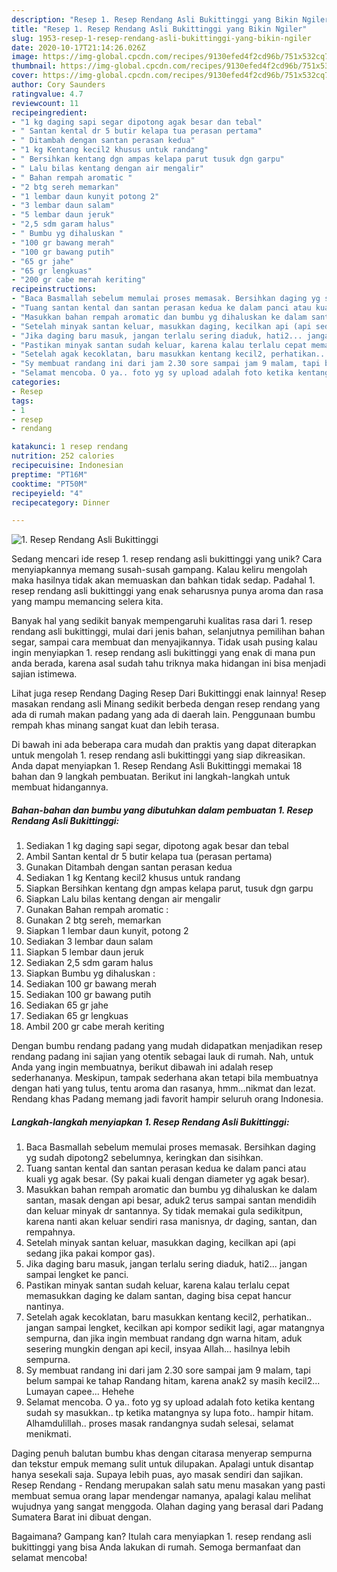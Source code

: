 ```yaml
---
description: "Resep 1. Resep Rendang Asli Bukittinggi yang Bikin Ngiler"
title: "Resep 1. Resep Rendang Asli Bukittinggi yang Bikin Ngiler"
slug: 1953-resep-1-resep-rendang-asli-bukittinggi-yang-bikin-ngiler
date: 2020-10-17T21:14:26.026Z
image: https://img-global.cpcdn.com/recipes/9130efed4f2cd96b/751x532cq70/1-resep-rendang-asli-bukittinggi-foto-resep-utama.jpg
thumbnail: https://img-global.cpcdn.com/recipes/9130efed4f2cd96b/751x532cq70/1-resep-rendang-asli-bukittinggi-foto-resep-utama.jpg
cover: https://img-global.cpcdn.com/recipes/9130efed4f2cd96b/751x532cq70/1-resep-rendang-asli-bukittinggi-foto-resep-utama.jpg
author: Cory Saunders
ratingvalue: 4.7
reviewcount: 11
recipeingredient:
- "1 kg daging sapi segar dipotong agak besar dan tebal"
- " Santan kental dr 5 butir kelapa tua perasan pertama"
- " Ditambah dengan santan perasan kedua"
- "1 kg Kentang kecil2 khusus untuk randang"
- " Bersihkan kentang dgn ampas kelapa parut tusuk dgn garpu"
- " Lalu bilas kentang dengan air mengalir"
- " Bahan rempah aromatic "
- "2 btg sereh memarkan"
- "1 lembar daun kunyit potong 2"
- "3 lembar daun salam"
- "5 lembar daun jeruk"
- "2,5 sdm garam halus"
- " Bumbu yg dihaluskan "
- "100 gr bawang merah"
- "100 gr bawang putih"
- "65 gr jahe"
- "65 gr lengkuas"
- "200 gr cabe merah keriting"
recipeinstructions:
- "Baca Basmallah sebelum memulai proses memasak. Bersihkan daging yg sudah dipotong2 sebelumnya, keringkan dan sisihkan."
- "Tuang santan kental dan santan perasan kedua ke dalam panci atau kuali yg agak besar. (Sy pakai kuali dengan diameter yg agak besar)."
- "Masukkan bahan rempah aromatic dan bumbu yg dihaluskan ke dalam santan, masak dengan api besar, aduk2 terus sampai santan mendidih dan keluar minyak dr santannya. Sy tidak memakai gula sedikitpun, karena nanti akan keluar sendiri rasa manisnya, dr daging, santan, dan rempahnya."
- "Setelah minyak santan keluar, masukkan daging, kecilkan api (api sedang jika pakai kompor gas)."
- "Jika daging baru masuk, jangan terlalu sering diaduk, hati2... jangan sampai lengket ke panci."
- "Pastikan minyak santan sudah keluar, karena kalau terlalu cepat memasukkan daging ke dalam santan, daging bisa cepat hancur nantinya."
- "Setelah agak kecoklatan, baru masukkan kentang kecil2, perhatikan.. jangan sampai lengket, kecilkan api kompor sedikit lagi, agar matangnya sempurna, dan jika ingin membuat randang dgn warna hitam, aduk sesering mungkin dengan api kecil, insyaa Allah... hasilnya lebih sempurna."
- "Sy membuat randang ini dari jam 2.30 sore sampai jam 9 malam, tapi belum sampai ke tahap Randang hitam, karena anak2 sy masih kecil2... Lumayan capee... Hehehe"
- "Selamat mencoba. O ya.. foto yg sy upload adalah foto ketika kentang sudah sy masukkan.. tp ketika matangnya sy lupa foto.. hampir hitam. Alhamdulillah.. proses masak randangnya sudah selesai, selamat menikmati."
categories:
- Resep
tags:
- 1
- resep
- rendang

katakunci: 1 resep rendang 
nutrition: 252 calories
recipecuisine: Indonesian
preptime: "PT16M"
cooktime: "PT50M"
recipeyield: "4"
recipecategory: Dinner

---
```



![1. Resep Rendang Asli Bukittinggi](https://img-global.cpcdn.com/recipes/9130efed4f2cd96b/751x532cq70/1-resep-rendang-asli-bukittinggi-foto-resep-utama.jpg)

Sedang mencari ide resep 1. resep rendang asli bukittinggi yang unik? Cara menyiapkannya memang susah-susah gampang. Kalau keliru mengolah maka hasilnya tidak akan memuaskan dan bahkan tidak sedap. Padahal 1. resep rendang asli bukittinggi yang enak seharusnya punya aroma dan rasa yang mampu memancing selera kita.

Banyak hal yang sedikit banyak mempengaruhi kualitas rasa dari 1. resep rendang asli bukittinggi, mulai dari jenis bahan, selanjutnya pemilihan bahan segar, sampai cara membuat dan menyajikannya. Tidak usah pusing kalau ingin menyiapkan 1. resep rendang asli bukittinggi yang enak di mana pun anda berada, karena asal sudah tahu triknya maka hidangan ini bisa menjadi sajian istimewa.

Lihat juga resep Rendang Daging Resep Dari Bukittinggi enak lainnya! Resep masakan rendang asli Minang sedikit berbeda dengan resep rendang yang ada di rumah makan padang yang ada di daerah lain. Penggunaan bumbu rempah khas minang sangat kuat dan lebih terasa.


Di bawah ini ada beberapa cara mudah dan praktis yang dapat diterapkan untuk mengolah 1. resep rendang asli bukittinggi yang siap dikreasikan. Anda dapat menyiapkan 1. Resep Rendang Asli Bukittinggi memakai 18 bahan dan 9 langkah pembuatan. Berikut ini langkah-langkah untuk membuat hidangannya.

<!--inarticleads1-->

##### Bahan-bahan dan bumbu yang dibutuhkan dalam pembuatan 1. Resep Rendang Asli Bukittinggi:

1. Sediakan 1 kg daging sapi segar, dipotong agak besar dan tebal
1. Ambil  Santan kental dr 5 butir kelapa tua (perasan pertama)
1. Gunakan  Ditambah dengan santan perasan kedua
1. Sediakan 1 kg Kentang kecil2 khusus untuk randang
1. Siapkan  Bersihkan kentang dgn ampas kelapa parut, tusuk dgn garpu
1. Siapkan  Lalu bilas kentang dengan air mengalir
1. Gunakan  Bahan rempah aromatic :
1. Gunakan 2 btg sereh, memarkan
1. Siapkan 1 lembar daun kunyit, potong 2
1. Sediakan 3 lembar daun salam
1. Siapkan 5 lembar daun jeruk
1. Sediakan 2,5 sdm garam halus
1. Siapkan  Bumbu yg dihaluskan :
1. Sediakan 100 gr bawang merah
1. Sediakan 100 gr bawang putih
1. Sediakan 65 gr jahe
1. Sediakan 65 gr lengkuas
1. Ambil 200 gr cabe merah keriting


Dengan bumbu rendang padang yang mudah didapatkan menjadikan resep rendang padang ini sajian yang otentik sebagai lauk di rumah. Nah, untuk Anda yang ingin membuatnya, berikut dibawah ini adalah resep sederhananya. Meskipun, tampak sederhana akan tetapi bila membuatnya dengan hati yang tulus, tentu aroma dan rasanya, hmm…nikmat dan lezat. Rendang khas Padang memang jadi favorit hampir seluruh orang Indonesia. 

<!--inarticleads2-->

##### Langkah-langkah menyiapkan 1. Resep Rendang Asli Bukittinggi:

1. Baca Basmallah sebelum memulai proses memasak. Bersihkan daging yg sudah dipotong2 sebelumnya, keringkan dan sisihkan.
1. Tuang santan kental dan santan perasan kedua ke dalam panci atau kuali yg agak besar. (Sy pakai kuali dengan diameter yg agak besar).
1. Masukkan bahan rempah aromatic dan bumbu yg dihaluskan ke dalam santan, masak dengan api besar, aduk2 terus sampai santan mendidih dan keluar minyak dr santannya. Sy tidak memakai gula sedikitpun, karena nanti akan keluar sendiri rasa manisnya, dr daging, santan, dan rempahnya.
1. Setelah minyak santan keluar, masukkan daging, kecilkan api (api sedang jika pakai kompor gas).
1. Jika daging baru masuk, jangan terlalu sering diaduk, hati2... jangan sampai lengket ke panci.
1. Pastikan minyak santan sudah keluar, karena kalau terlalu cepat memasukkan daging ke dalam santan, daging bisa cepat hancur nantinya.
1. Setelah agak kecoklatan, baru masukkan kentang kecil2, perhatikan.. jangan sampai lengket, kecilkan api kompor sedikit lagi, agar matangnya sempurna, dan jika ingin membuat randang dgn warna hitam, aduk sesering mungkin dengan api kecil, insyaa Allah... hasilnya lebih sempurna.
1. Sy membuat randang ini dari jam 2.30 sore sampai jam 9 malam, tapi belum sampai ke tahap Randang hitam, karena anak2 sy masih kecil2... Lumayan capee... Hehehe
1. Selamat mencoba. O ya.. foto yg sy upload adalah foto ketika kentang sudah sy masukkan.. tp ketika matangnya sy lupa foto.. hampir hitam. Alhamdulillah.. proses masak randangnya sudah selesai, selamat menikmati.


Daging penuh balutan bumbu khas dengan citarasa menyerap sempurna dan tekstur empuk memang sulit untuk dilupakan. Apalagi untuk disantap hanya sesekali saja. Supaya lebih puas, ayo masak sendiri dan sajikan. Resep Rendang - Rendang merupakan salah satu menu masakan yang pasti membuat semua orang lapar mendengar namanya, apalagi kalau melihat wujudnya yang sangat menggoda. Olahan daging yang berasal dari Padang Sumatera Barat ini dibuat dengan. 

Bagaimana? Gampang kan? Itulah cara menyiapkan 1. resep rendang asli bukittinggi yang bisa Anda lakukan di rumah. Semoga bermanfaat dan selamat mencoba!
